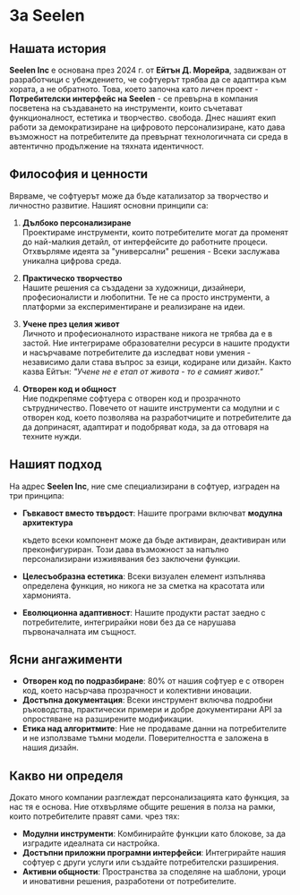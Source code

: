 # За Seelen

## Нашата история

**Seelen Inc**  е основана през 2024 г. от **Ейтън Д. Морейра**, задвижван от разработчици
с убеждението, че софтуерът трябва да се адаптира към хората, а не обратното.
Това, което започна като личен проект - **Потребителски интерфейс на Seelen**  - се превърна в компания
посветена на създаването на инструменти, които съчетават функционалност, естетика и творчество.
свобода. Днес нашият екип работи за демократизиране на цифровото персонализиране, като дава възможност на
потребителите да превърнат технологичната си среда в автентично продължение на
тяхната идентичност.

## Философия и ценности

Вярваме, че софтуерът може да бъде катализатор за творчество и личностно развитие. Нашият
основни принципи са:

1.  **Дълбоко персонализиране**\
    Проектираме инструменти, които потребителите могат да променят до най-малкия детайл, от
    интерфейсите до работните процеси. Отхвърляме идеята за "универсални" решения
    \- Всеки заслужава уникална цифрова среда.

2.  **Практическо творчество**\
    Нашите решения са създадени за художници, дизайнери, професионалисти и
    любопитни. Те не са просто инструменти, а платформи за експериментиране и
    реализиране на идеи.

3.  **Учене през целия живот**\
    Личното и професионалното израстване никога не трябва да е в застой. Ние интегрираме
    образователни ресурси в нашите продукти и насърчаваме потребителите да изследват нови
    умения - независимо дали става въпрос за езици, кодиране или дизайн. Както казва Ейтън: *"Учене
    не е етап от живота - то е самият живот."*

4.  **Отворен код и общност**\
    Ние подкрепяме софтуера с отворен код и прозрачното сътрудничество. Повечето от нашите
    инструменти са модулни и с отворен код, което позволява на разработчиците и потребителите да
    да допринасят, адаптират и подобряват кода, за да отговаря на техните нужди.

## Нашият подход

На адрес **Seelen Inc**, ние сме специализирани в софтуер, изграден на три принципа:

*   **Гъвкавост вместо твърдост**: Нашите програми включват **модулна архитектура**

    където всеки компонент може да бъде активиран, деактивиран или преконфигуриран. Този
    дава възможност за напълно персонализирани изживявания без заключени функции.
*   **Целесъобразна естетика**: Всеки визуален елемент изпълнява определена функция, но никога не
    за сметка на красотата или хармонията.
*   **Еволюционна адаптивност**: Нашите продукти растат заедно с потребителите, интегрирайки нови
    без да се нарушава първоначалната им същност.

## Ясни ангажименти

*   **Отворен код по подразбиране**: 80% от нашия софтуер е с отворен код, което насърчава
    прозрачност и колективни иновации.
*   **Достъпна документация**: Всеки инструмент включва подробни ръководства, практически
    примери и добре документирани API за опростяване на разширените модификации.
*   **Етика над алгоритмите**: Ние не продаваме данни на потребителите и не използваме тъмни модели.
    Поверителността е заложена в нашия дизайн.

## Какво ни определя

Докато много компании разглеждат персонализацията като функция, за нас тя е
основа. Ние отхвърляме общите решения в полза на рамки, които потребителите правят сами.
чрез тях:

*   **Модулни инструменти**: Комбинирайте функции като блокове, за да изградите идеалната си настройка.
*   **Достъпни приложни програмни интерфейси**: Интегрирайте нашия софтуер с други услуги или създайте
    потребителски разширения.
*   **Активни общности**: Пространства за споделяне на шаблони, уроци и
    иновативни решения, разработени от потребителите.
